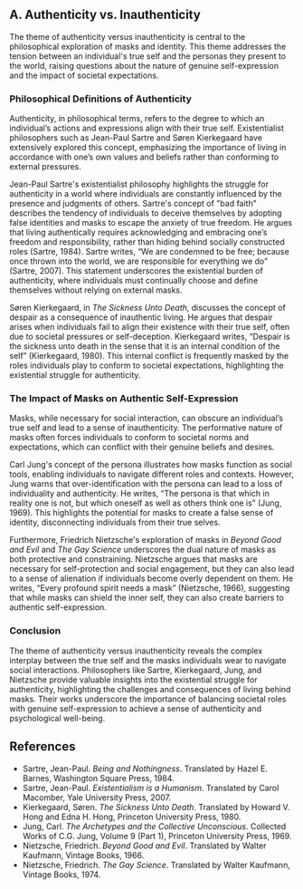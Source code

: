 ## A. Authenticity vs. Inauthenticity

The theme of authenticity versus inauthenticity is central to the philosophical exploration of masks and identity. This theme addresses the tension between an individual's true self and the personas they present to the world, raising questions about the nature of genuine self-expression and the impact of societal expectations.

### Philosophical Definitions of Authenticity

Authenticity, in philosophical terms, refers to the degree to which an individual’s actions and expressions align with their true self. Existentialist philosophers such as Jean-Paul Sartre and Søren Kierkegaard have extensively explored this concept, emphasizing the importance of living in accordance with one’s own values and beliefs rather than conforming to external pressures.

Jean-Paul Sartre's existentialist philosophy highlights the struggle for authenticity in a world where individuals are constantly influenced by the presence and judgments of others. Sartre's concept of "bad faith" describes the tendency of individuals to deceive themselves by adopting false identities and masks to escape the anxiety of true freedom. He argues that living authentically requires acknowledging and embracing one’s freedom and responsibility, rather than hiding behind socially constructed roles (Sartre, 1984). Sartre writes, “We are condemned to be free; because once thrown into the world, we are responsible for everything we do” (Sartre, 2007). This statement underscores the existential burden of authenticity, where individuals must continually choose and define themselves without relying on external masks.

Søren Kierkegaard, in *The Sickness Unto Death*, discusses the concept of despair as a consequence of inauthentic living. He argues that despair arises when individuals fail to align their existence with their true self, often due to societal pressures or self-deception. Kierkegaard writes, “Despair is the sickness unto death in the sense that it is an internal condition of the self” (Kierkegaard, 1980). This internal conflict is frequently masked by the roles individuals play to conform to societal expectations, highlighting the existential struggle for authenticity.

### The Impact of Masks on Authentic Self-Expression

Masks, while necessary for social interaction, can obscure an individual’s true self and lead to a sense of inauthenticity. The performative nature of masks often forces individuals to conform to societal norms and expectations, which can conflict with their genuine beliefs and desires.

Carl Jung's concept of the persona illustrates how masks function as social tools, enabling individuals to navigate different roles and contexts. However, Jung warns that over-identification with the persona can lead to a loss of individuality and authenticity. He writes, “The persona is that which in reality one is not, but which oneself as well as others think one is” (Jung, 1969). This highlights the potential for masks to create a false sense of identity, disconnecting individuals from their true selves.

Furthermore, Friedrich Nietzsche's exploration of masks in *Beyond Good and Evil* and *The Gay Science* underscores the dual nature of masks as both protective and constraining. Nietzsche argues that masks are necessary for self-protection and social engagement, but they can also lead to a sense of alienation if individuals become overly dependent on them. He writes, “Every profound spirit needs a mask” (Nietzsche, 1966), suggesting that while masks can shield the inner self, they can also create barriers to authentic self-expression.

### Conclusion

The theme of authenticity versus inauthenticity reveals the complex interplay between the true self and the masks individuals wear to navigate social interactions. Philosophers like Sartre, Kierkegaard, Jung, and Nietzsche provide valuable insights into the existential struggle for authenticity, highlighting the challenges and consequences of living behind masks. Their works underscore the importance of balancing societal roles with genuine self-expression to achieve a sense of authenticity and psychological well-being.

## References

- Sartre, Jean-Paul. *Being and Nothingness*. Translated by Hazel E. Barnes, Washington Square Press, 1984.
- Sartre, Jean-Paul. *Existentialism is a Humanism*. Translated by Carol Macomber, Yale University Press, 2007.
- Kierkegaard, Søren. *The Sickness Unto Death*. Translated by Howard V. Hong and Edna H. Hong, Princeton University Press, 1980.
- Jung, Carl. *The Archetypes and the Collective Unconscious*. Collected Works of C.G. Jung, Volume 9 (Part 1), Princeton University Press, 1969.
- Nietzsche, Friedrich. *Beyond Good and Evil*. Translated by Walter Kaufmann, Vintage Books, 1966.
- Nietzsche, Friedrich. *The Gay Science*. Translated by Walter Kaufmann, Vintage Books, 1974.